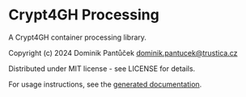 
Crypt4GH Processing
===================

A Crypt4GH container processing library.

Copyright (c) 2024 Dominik Pantůček <dominik.pantucek@trustica.cz>

Distributed under MIT license - see LICENSE for details.

For usage instructions, see the [generated
documentation](https://oarepo.github.io/oarepo-c4gh/).
